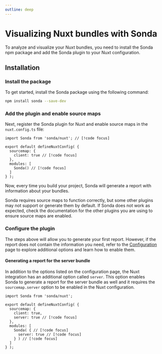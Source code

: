 ```yaml
---
outline: deep
---
```


# Visualizing Nuxt bundles with Sonda

To analyze and visualize your Nuxt bundles, you need to install the Sonda npm package and add the Sonda plugin to your Nuxt configuration.

## Installation

### Install the package

To get started, install the Sonda package using the following command:

```bash
npm install sonda --save-dev
```

### Add the plugin and enable source maps

Next, register the Sonda plugin for Nuxt and enable source maps in the `nuxt.config.ts` file:

```js{1,5,8}
import Sonda from 'sonda/nuxt'; // [!code focus]

export default defineNuxtConfig( {
  sourcemap: {
    client: true // [!code focus]
  },
  modules: [
    Sonda() // [!code focus]
  ]
} );
```

Now, every time you build your project, Sonda will generate a report with information about your bundles.

Sonda requires source maps to function correctly, but some other plugins may not support or generate them by default. If Sonda does not work as expected, check the documentation for the other plugins you are using to ensure source maps are enabled.

### Configure the plugin

The steps above will allow you to generate your first report. However, if the report does not contain the information you need, refer to the [Configuration](/configuration) page to explore additional options and learn how to enable them.

#### Generating a report for the server bundle

In addition to the options listed on the configuration page, the Nuxt integration has an additional option called `server`. This option enables Sonda to generate a report for the server bundle as well and it requires the `sourcemap.server` option to be enabled in the Nuxt configuration.

```js{6,9-11}
import Sonda from 'sonda/nuxt';

export default defineNuxtConfig( {
  sourcemap: {
    client: true,
    server: true // [!code focus]
  },
  modules: [
    Sonda( { // [!code focus]
      server: true // [!code focus]
    } ) // [!code focus]
  ]
} );
```
